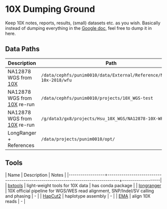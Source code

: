 # 10X Dumping Ground

Keep 10X notes, reports, results, (small) datasets etc. as you wish.
Basically instead of dumping everything in the
[Google doc](https://docs.google.com/document/d/1EhqPusGRCDKdK5tx5RpEhgwj_LCAi7plb2B62VvbaG4/edit),
feel free to dump it in here.

## Data Paths

| Description                      | Path                                                                    | Cluster   |
| ----------------------           | ----------------------------------------------------------------------- | --------- |
| NA12878 WGS from [10X][1]        | `/data/cephfs/punim0010/data/External/Reference/NA12878-10x-2018/wfu`   | Spartan   |
| NA12878 WGS from [10X][1] re-run | `/data/cephfs/punim0010/projects/10X_WGS-test`                          | Spartan   |
| NA12878 WGS from [10X][1] re-run | `/g/data3/gx8/projects/Hsu_10X_WGS/NA12878-10X-WFU`                     | Raijin    |
| LongRanger + References          | `/data/projects/punim0010/opt/`                                         | Spartan   |


[1]: https://support.10xgenomics.com/de-novo-assembly/datasets/2.0.0/wfu

## Tools

| Name             | Description                                                                        | Notes             |
|------------------+------------------------------------------------------------------------------------+-------------------|
| [bxtools][bxt]   | light-weight tools for 10X data                                                    | has conda package |
| [longranger][lr] | 10X official pipeline for WGS/WES read alignment, SNP/Indel/SV calling and phasing | -                 |
| [HapCut2][hc2]   | haplotype assembly                                                                 | -                 |
| [EMA][ema]       | align 10X reads                                                                    | -                 |

[bxt]: https://github.com/walaj/bxtools
[lr]: https://support.10xgenomics.com/genome-exome/software/pipelines/latest/what-is-long-ranger
[hc2]: https://github.com/vibansal/HapCUT2
[ema]: https://github.com/arshajii/ema

